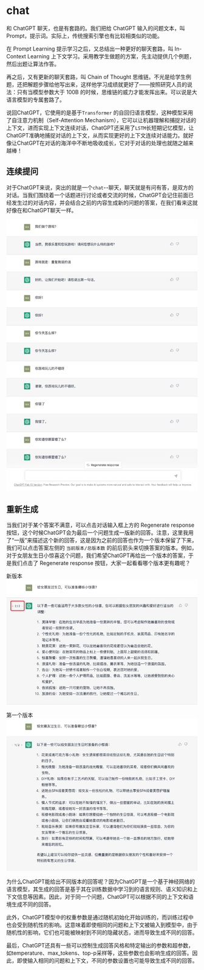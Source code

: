 # chat


和 ChatGPT 聊天，也是有套路的。我们把给 ChatGPT 输入的问题文本，叫 Prompt，提示词。实际上，传统搜索引擎也有比较相类似的功能。

在 Prompt Learning 提示学习之后，又总结出一种更好的聊天套路，叫 In-Context Learning 上下文学习。采用教学生做题的方案，先主动提供几个例题，然后出题让算法作答。

再之后，又有更新的聊天套路，叫 Chain of Thought 思维链。不光是给学生例题，还把解题步骤给他写出来，这样他学习成绩就更好了——按照研究人员的说法：只有当模型参数大于 100B 的时候，思维链的威力才能发挥出来。可以说是大语言模型的专属套路了。

说回ChatGPT，它使用的是基于```Transformer``` 的自回归语言模型，这种模型采用了自注意力机制（Self-Attention Mechanism），它可以让机器理解和捕捉对话的上下文，进而实现上下文连续对话，ChatGPT还采用了```LSTM```长短期记忆模型，让ChatGPT准确地捕捉对话的上下文，从而实现更好的上下文连续对话能力。就好像让ChatGPT在对话的海洋中不断地吸收成长，它对于对话的处理也就随之越来越棒！

## 连续提问

对于ChatGPT来说，突出的就是一个```chat```--聊天，聊天就是有问有答，是双方的对话。当我们围绕着一个话题进行讨论或者交流的时候，ChatGPT会记住前面已经发生过的对话内容，并会结合之前的内容生成新的问题的答案，在我们看来这就好像在和ChatGPT聊天一样。

![intro](../images/webpage/chat_continu.png)

## 重新生成

当我们对于某个答案不满意，可以点击对话输入框上方的 Regenerate response 按钮，这个时候ChatGPT会为最后一个问题生成一版新的回答。注意，这里我用了“一版”来描述这个新的回答，这是因为之前的回答也作为一个版本保留了下来，我们可以点击答案左侧的 ```当前版本/总版本数``` 的前后箭头来切换答案的版本。例如，对于女朋友生日小惊喜这个问题，我们希望ChatGPT再给出一个版本的答案，于是我们点击了 Regenerate response 按钮，大家一起看看哪个版本更有趣呢？

新版本
![intro](../images/webpage/chat_regen2.png)

第一个版本
![intro](../images/webpage/chat_regen1.png)

为什么ChatGPT能给出不同版本的回答呢？因为ChatGPT是一个基于神经网络的语言模型，其生成的回答是基于其在训练数据中学习到的语言规则、语义知识和上下文信息等因素。因此，对于同一个问题，ChatGPT可以根据不同的上下文和语境生成不同的回答。

此外，ChatGPT模型中的权重参数是通过随机初始化开始训练的，而训练过程中也会受到随机性的影响。这意味着即使相同的问题和上下文被输入到模型中，由于随机性的影响，它们也可能被映射到不同的隐藏状态，进而导致生成不同的回答。

最后，ChatGPT还具有一些可以控制生成回答风格和特定输出的参数和超参数，如temperature、max_tokens、top-p采样等，这些参数也会影响生成的回答。因此，即使输入相同的问题和上下文，不同的参数设置也可能导致生成不同的回答。
